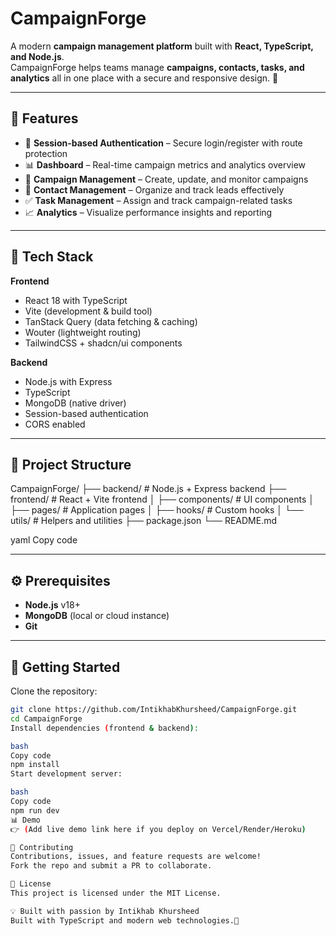 # CampaignForge

A modern **campaign management platform** built with **React, TypeScript, and Node.js**.  
CampaignForge helps teams manage **campaigns, contacts, tasks, and analytics** all in one place with a secure and responsive design. 🚀  

---

## 🌟 Features  

- 🔐 **Session-based Authentication** – Secure login/register with route protection  
- 📊 **Dashboard** – Real-time campaign metrics and analytics overview  
- 🎯 **Campaign Management** – Create, update, and monitor campaigns  
- 👥 **Contact Management** – Organize and track leads effectively  
- ✅ **Task Management** – Assign and track campaign-related tasks  
- 📈 **Analytics** – Visualize performance insights and reporting  

---

## 🔧 Tech Stack  

**Frontend**  
- React 18 with TypeScript  
- Vite (development & build tool)  
- TanStack Query (data fetching & caching)  
- Wouter (lightweight routing)  
- TailwindCSS + shadcn/ui components  

**Backend**  
- Node.js with Express  
- TypeScript  
- MongoDB (native driver)  
- Session-based authentication  
- CORS enabled  

---

## 📂 Project Structure  

CampaignForge/
├── backend/ # Node.js + Express backend
├── frontend/ # React + Vite frontend
│ ├── components/ # UI components
│ ├── pages/ # Application pages
│ ├── hooks/ # Custom hooks
│ └── utils/ # Helpers and utilities
├── package.json
└── README.md

yaml
Copy code

---

## ⚙️ Prerequisites  

- **Node.js** v18+  
- **MongoDB** (local or cloud instance)  
- **Git**  

---

## 🚀 Getting Started  

Clone the repository:  
```bash
git clone https://github.com/IntikhabKhursheed/CampaignForge.git
cd CampaignForge
Install dependencies (frontend & backend):

bash
Copy code
npm install
Start development server:

bash
Copy code
npm run dev
📊 Demo
👉 (Add live demo link here if you deploy on Vercel/Render/Heroku)

🤝 Contributing
Contributions, issues, and feature requests are welcome!
Fork the repo and submit a PR to collaborate.

📜 License
This project is licensed under the MIT License.

💡 Built with passion by Intikhab Khursheed
Built with TypeScript and modern web technologies.🚀
